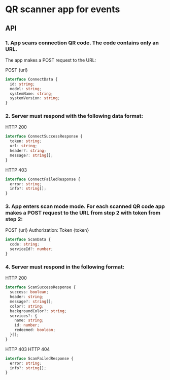 # QR scanner app for events

## API

### 1. App scans connection QR code. The code contains only an URL.

The app makes a POST request to the URL:

POST {url}

```ts
interface ConnectData {
  id: string;
  model: string;
  systemName: string;
  systemVersion: string;
}
```

### 2. Server must respond with the following data format:

HTTP 200

```ts
interface ConnectSuccessResponse {
  token: string;
  url: string;
  header?: string;
  message?: string[];
}
```

HTTP 403

```ts
interface ConnectFailedResponse {
  error: string;
  info?: string[];
}
```

### 3. App enters scan mode mode. For each scanned QR code app makes a POST request to the URL from step 2 with token from step 2:

POST {url}
Authorization: Token {token}

```ts
interface ScanData {
  code: string;
  serviceId?: number;
}
```

### 4. Server must respond in the following format:

HTTP 200

```ts
interface ScanSuccessResponse {
  success: boolean;
  header: string;
  message?: string[];
  color?: string;
  backgroundColor?: string;
  services?: {
    name: string;
    id: number;
    redeemed: boolean;
  }[];
}
```

HTTP 403
HTTP 404

```ts
interface ScanFailedResponse {
  error: string;
  info?: string[];
}
```
